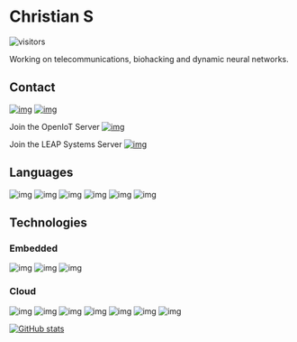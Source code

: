 # Christian S
![visitors](https://visitor-badge.laobi.icu/badge?page_id=cSDes1gn.visitor-badge)

Working on telecommunications, biohacking and dynamic neural networks.

## Contact
[![img](https://img.shields.io/badge/LinkedIn-0077B5?style=for-the-badge&logo=linkedin&logoColor=white)](https://linkedin.com/in/christian-sargusingh) <a href="mailto:christian@leapsystems.online?">![img](https://img.shields.io/badge/Microsoft_Outlook-0078D4?style=for-the-badge&logo=microsoft-outlook&logoColor=white)</a>

Join the OpenIoT Server [![img](https://img.shields.io/badge/Discord-7289DA?style=for-the-badge&logo=discord&logoColor=white)](https://discord.gg/Ft229PDrxF)

Join the LEAP Systems Server [![img](https://img.shields.io/badge/Discord-7289DA?style=for-the-badge&logo=discord&logoColor=white)](https://discord.gg/vEdPyVk)

## Languages
![img](https://img.shields.io/badge/C%2B%2B-00599C?style=for-the-badge&logo=c%2B%2B&logoColor=white) ![img](https://img.shields.io/badge/C-00599C?style=for-the-badge&logo=c&logoColor=white) ![img](https://img.shields.io/badge/Python-3776AB?style=for-the-badge&logo=python&logoColor=white) ![img](https://img.shields.io/badge/GNU%20Bash-4EAA25?style=for-the-badge&logo=GNU%20Bash&logoColor=white) ![img](https://img.shields.io/badge/TypeScript-007ACC?style=for-the-badge&logo=typescript&logoColor=white) ![img](https://img.shields.io/badge/Vue.js-35495E?style=for-the-badge&logo=vuedotjs&logoColor=4FC08D)

## Technologies
### Embedded
![img](https://img.shields.io/badge/Arduino-00979D?style=for-the-badge&logo=Arduino&logoColor=white) ![img](https://img.shields.io/badge/Raspberry%20Pi-A22846?style=for-the-badge&logo=Raspberry%20Pi&logoColor=white) ![img](https://img.shields.io/badge/rabbitmq-%23FF6600.svg?&style=for-the-badge&logo=rabbitmq&logoColor=white)

### Cloud
![img](https://img.shields.io/badge/Docker-2CA5E0?style=for-the-badge&logo=docker&logoColor=white) ![img](https://img.shields.io/badge/Flask-000000?style=for-the-badge&logo=flask&logoColor=white) ![img](https://img.shields.io/badge/Amazon_AWS-FF9900?style=for-the-badge&logo=amazonaws&logoColor=white) ![img](https://img.shields.io/badge/Ansible-000000?style=for-the-badge&logo=ansible&logoColor=white) ![img](https://img.shields.io/badge/GitHub_Actions-2088FF?style=for-the-badge&logo=github-actions&logoColor=white) ![img](https://img.shields.io/badge/PostgreSQL-316192?style=for-the-badge&logo=postgresql&logoColor=white) ![img](https://img.shields.io/badge/MongoDB-white?style=for-the-badge&logo=mongodb&logoColor=4EA94B)

[![GitHub stats](https://github-readme-stats.vercel.app/api?username=cSDes1gn&theme=github_dark&show_icons=t)](https://github.com/cSDes1gn/github-readme-stats)

